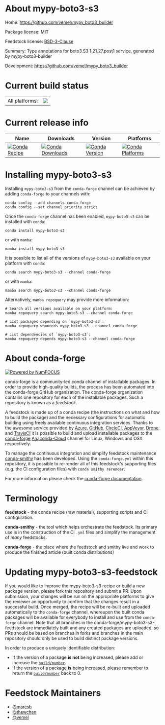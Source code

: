 About mypy-boto3-s3
===================

Home: https://github.com/vemel/mypy_boto3_builder

Package license: MIT

Feedstock license: [BSD-3-Clause](https://github.com/conda-forge/mypy-boto3-s3-feedstock/blob/main/LICENSE.txt)

Summary: Type annotations for boto3.S3 1.21.27.post1 service, generated by mypy-boto3-builder

Development: https://github.com/vemel/mypy_boto3_builder

Current build status
====================


<table><tr><td>All platforms:</td>
    <td>
      <a href="https://dev.azure.com/conda-forge/feedstock-builds/_build/latest?definitionId=12703&branchName=main">
        <img src="https://dev.azure.com/conda-forge/feedstock-builds/_apis/build/status/mypy-boto3-s3-feedstock?branchName=main">
      </a>
    </td>
  </tr>
</table>

Current release info
====================

| Name | Downloads | Version | Platforms |
| --- | --- | --- | --- |
| [![Conda Recipe](https://img.shields.io/badge/recipe-mypy--boto3--s3-green.svg)](https://anaconda.org/conda-forge/mypy-boto3-s3) | [![Conda Downloads](https://img.shields.io/conda/dn/conda-forge/mypy-boto3-s3.svg)](https://anaconda.org/conda-forge/mypy-boto3-s3) | [![Conda Version](https://img.shields.io/conda/vn/conda-forge/mypy-boto3-s3.svg)](https://anaconda.org/conda-forge/mypy-boto3-s3) | [![Conda Platforms](https://img.shields.io/conda/pn/conda-forge/mypy-boto3-s3.svg)](https://anaconda.org/conda-forge/mypy-boto3-s3) |

Installing mypy-boto3-s3
========================

Installing `mypy-boto3-s3` from the `conda-forge` channel can be achieved by adding `conda-forge` to your channels with:

```
conda config --add channels conda-forge
conda config --set channel_priority strict
```

Once the `conda-forge` channel has been enabled, `mypy-boto3-s3` can be installed with `conda`:

```
conda install mypy-boto3-s3
```

or with `mamba`:

```
mamba install mypy-boto3-s3
```

It is possible to list all of the versions of `mypy-boto3-s3` available on your platform with `conda`:

```
conda search mypy-boto3-s3 --channel conda-forge
```

or with `mamba`:

```
mamba search mypy-boto3-s3 --channel conda-forge
```

Alternatively, `mamba repoquery` may provide more information:

```
# Search all versions available on your platform:
mamba repoquery search mypy-boto3-s3 --channel conda-forge

# List packages depending on `mypy-boto3-s3`:
mamba repoquery whoneeds mypy-boto3-s3 --channel conda-forge

# List dependencies of `mypy-boto3-s3`:
mamba repoquery depends mypy-boto3-s3 --channel conda-forge
```


About conda-forge
=================

[![Powered by
NumFOCUS](https://img.shields.io/badge/powered%20by-NumFOCUS-orange.svg?style=flat&colorA=E1523D&colorB=007D8A)](https://numfocus.org)

conda-forge is a community-led conda channel of installable packages.
In order to provide high-quality builds, the process has been automated into the
conda-forge GitHub organization. The conda-forge organization contains one repository
for each of the installable packages. Such a repository is known as a *feedstock*.

A feedstock is made up of a conda recipe (the instructions on what and how to build
the package) and the necessary configurations for automatic building using freely
available continuous integration services. Thanks to the awesome service provided by
[Azure](https://azure.microsoft.com/en-us/services/devops/), [GitHub](https://github.com/),
[CircleCI](https://circleci.com/), [AppVeyor](https://www.appveyor.com/),
[Drone](https://cloud.drone.io/welcome), and [TravisCI](https://travis-ci.com/)
it is possible to build and upload installable packages to the
[conda-forge](https://anaconda.org/conda-forge) [Anaconda-Cloud](https://anaconda.org/)
channel for Linux, Windows and OSX respectively.

To manage the continuous integration and simplify feedstock maintenance
[conda-smithy](https://github.com/conda-forge/conda-smithy) has been developed.
Using the ``conda-forge.yml`` within this repository, it is possible to re-render all of
this feedstock's supporting files (e.g. the CI configuration files) with ``conda smithy rerender``.

For more information please check the [conda-forge documentation](https://conda-forge.org/docs/).

Terminology
===========

**feedstock** - the conda recipe (raw material), supporting scripts and CI configuration.

**conda-smithy** - the tool which helps orchestrate the feedstock.
                   Its primary use is in the construction of the CI ``.yml`` files
                   and simplify the management of *many* feedstocks.

**conda-forge** - the place where the feedstock and smithy live and work to
                  produce the finished article (built conda distributions)


Updating mypy-boto3-s3-feedstock
================================

If you would like to improve the mypy-boto3-s3 recipe or build a new
package version, please fork this repository and submit a PR. Upon submission,
your changes will be run on the appropriate platforms to give the reviewer an
opportunity to confirm that the changes result in a successful build. Once
merged, the recipe will be re-built and uploaded automatically to the
`conda-forge` channel, whereupon the built conda packages will be available for
everybody to install and use from the `conda-forge` channel.
Note that all branches in the conda-forge/mypy-boto3-s3-feedstock are
immediately built and any created packages are uploaded, so PRs should be based
on branches in forks and branches in the main repository should only be used to
build distinct package versions.

In order to produce a uniquely identifiable distribution:
 * If the version of a package **is not** being increased, please add or increase
   the [``build/number``](https://docs.conda.io/projects/conda-build/en/latest/resources/define-metadata.html#build-number-and-string).
 * If the version of a package **is** being increased, please remember to return
   the [``build/number``](https://docs.conda.io/projects/conda-build/en/latest/resources/define-metadata.html#build-number-and-string)
   back to 0.

Feedstock Maintainers
=====================

* [@maresb](https://github.com/maresb/)
* [@thewchan](https://github.com/thewchan/)
* [@vemel](https://github.com/vemel/)

